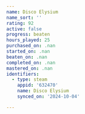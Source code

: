 ```yaml
---
name: Disco Elysium
name_sort: ''
rating: 92
active: false
progress: beaten
hours_played: 25
purchased_on: .nan
started_on: .nan
beaten_on: .nan
completed_on: .nan
mastered_on: .nan
identifiers:
  - type: steam
    appid: '632470'
    name: Disco Elysium
    synced_on: '2024-10-04'

---
```

